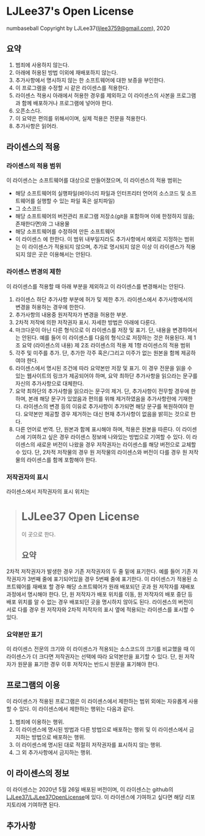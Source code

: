 # LJLee37's Open License

numbaseball Copyright by LJLee37(ljlee3759@gmail.com), 2020

## 요약
1. 범죄에 사용하지 않는다.
2. 아래에 허용된 방법 이외에 재배포하지 않는다.
3. 추가사항에서 명시하지 않는 한 소프트웨어에 대한 보증을 부인한다.
4. 이 프로그램을 수정할 시 같은 라이센스를 적용한다.
5. 라이센스 적용시 아래에서 허용한 경우를 제외하고 이 라이센스의 사본을 프로그램과 함께 배포하거나 프로그램에 넣어야 한다.
6. 오픈소스다.
7. 이 요약은 편의를 위해서이며, 실제 적용은 전문을 적용한다.
8. 추가사항은 읽어라.

## 라이센스의 적용
### 라이센스의 적용 범위
이 라이센스는 소프트웨어를 대상으로 만들어졌으며, 이 라이센스의 적용 범위는
* 해당 소프트웨어의 실행파일(바이너리 파일과 인터프리터 언어의 소스코드 및 소프트웨어를 실행할 수 있는 파일 혹은 설치파일)
* 그 소스코드
* 해당 소프트웨어의 버전관리 프로그램 저장소(git을 포함하며 이에 한정하지 않음; 존재한다면)와 그 내용물
* 해당 소프트웨어를 수정하여 만든 소프트웨어
* 이 라이센스
에 한한다. 이 범위 내부일지라도 추가사항에서 예외로 지정하는 범위는 이 라이센스가 적용되지 않으며, 추가로 명시되지 않은 이상 이 라이센스가 적용되지 않은 곳은 이용해서는 안된다. 
### 라이센스 변경의 제한
이 라이센스를 적용할 때 아래 부분을 제외하고 이 라이센스를 변경해서는 안된다.
1. 라이센스 하단 추가사항 부분에 허가 및 제한 추가. 라이센스에서 추가사항에서의 변경을 허용하는 경우에 한한다.
2. 추가사항의 내용중 원저작자가 변경을 허용한 부분.
3. 2차적 저작에 의한 저작권자 표시. 자세한 방법은 아래에 다룬다.
4. 마크다운이 아닌 다른 형식으로 이 라이센스를 저장 및 표기. 단, 내용을 변경하여서는 안된다. 예를 들어 이 라이센스를 다음의 형식으로 저장하는 것은 허용된다.
    제 1조 요약
    (라이센스의 내용)
    제 2조 라이센스의 적용
        제 1항 라이센스의 적용 범위
5. 각주 및 미주를 추가. 단, 추가한 각주 혹은/그리고 미주가 없는 원본을 함께 제공하여야 한다.
6. 라이센스에서 명시된 조건에 따라 요약본만 저장 및 표기. 이 경우 전문을 읽을 수 있는 웹사이트의 링크가 제공되어야 하며, 요약 최하단 추가사항을 읽으라는 문구를 자신의 추가사항으로 대체한다. 
7. 요약 최하단의 추가사항을 읽으라는 문구의 제거. 단, 추가사항이 전무할 경우에 한하며, 본래 해당 문구가 있었음과 편의를 위해 제거하였음을 추가사항란에 기재한다. 라이센스의 변경 등의 이유로 추가사항이 추가되면 해당 문구를 복원하여야 한다. 요약본만 제공할 경우 제거하는 대신 현재 추가사항이 없음을 밝히는 것으로 한다.
8. 다른 언어로 번역. 단, 원본과 함께 표시해야 하며, 적용은 원본을 따른다.
이 라이센스에 기여하고 싶은 경우 라이센스 정보에 나와있는 방법으로 기여할 수 있다. 이 라이센스의 새로운 버전이 나왔을 경우 저작권자는 라이센스를 해당 버전으로 교체할 수 있다. 단, 2차적 저작물의 경우 원 저작물의 라이센스와 버전이 다를 경우 원 저작물의 라이센스를 함께 포함해야 한다.
### 저작권자의 표시
라이센스에서 저작권자의 표시 위치는
> # LJLee37 Open License
> 
> 이 곳으로 한다.
> 
> ## 요약
2차적 저작권자가 발생한 경우 기존 저작권자의 두 줄 밑에 표기한다. 예를 들어 기존 저작권자가 3번째 줄에 표기되어있을 경우 5번째 줄에 표기한다.
이 라이센스가 적용된 소프트웨어를 재배포 할 경우 해당 소프트웨어가 원래 배포되던 곳과 원 저작자를 재배포 과정에서 명시해야 한다. 단, 원 저작자가 배포 위치를 이동, 원 저작자의 배포 중단 등 배포 위치를 알 수 없는 경우 배포되던 곳을 명시하지 않아도 된다.
라이센스의 버전이 서로 다를 경우 원 저작자와 2차적 저작자의 표시 옆에 적용되는 라이센스를 표시할 수 있다.
### 요약본만 표기
이 라이센스 전문의 크기와 이 라이센스가 적용되는 소스코드의 크기를 비교했을 때 이 라이센스가 더 크다면 저작권자는 선택에 따라 요약본만을 표기할 수 있다. 단, 원 저작자가 원문을 표기한 경우 이후 저작자는 반드시 원문을 표기해야 한다.

## 프로그램의 이용
이 라이센스가 적용된 프로그램은 이 라이센스에서 제한하는 범위 외에는 자유롭게 사용할 수 있다. 이 라이센스에서 제한하는 행위는 다음과 같다.
1. 범죄에 이용하는 행위.
2. 이 라이센스에 명시된 방법과 다른 방법으로 배포하는 행위 및 이 라이센스에서 금지하는 방법으로 배포하는 행위.
3. 이 라이센스에 명시된 대로 적절히 저작권자를 표시하지 않는 행위.
4. 그 외 추가사항에서 금지하는 행위.

## 이 라이센스의 정보
이 라이센스는 2020년 5월 26일 배포된 버전이며, 이 라이센스는 github의 [LJLee37/LJLee37OpenLicense](https://github.com/LJLee37/LJLee37OpenLicense)에 있다. 이 라이센스에 기여하고 싶다면 해당 리포지토리에 기여하면 된다.
## 추가사항

